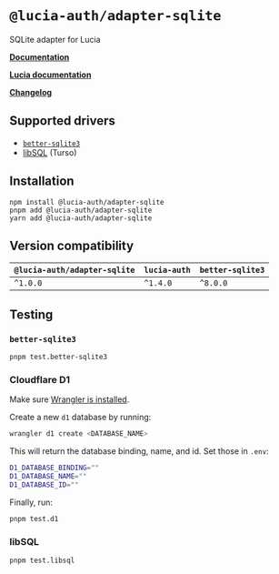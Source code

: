 # `@lucia-auth/adapter-sqlite`

SQLite adapter for Lucia

**[Documentation](https://lucia-auth.com/database/sqlite)**

**[Lucia documentation](https://lucia-auth.com)**

**[Changelog](https://github.com/pilcrowOnPaper/lucia/blob/main/packages/adapter-sqlite/CHANGELOG.md)**

## Supported drivers

- [`better-sqlite3`](https://github.com/WiseLibs/better-sqlite3)
- [libSQL](https://github.com/libsql/libsql) (Turso)

## Installation

```
npm install @lucia-auth/adapter-sqlite
pnpm add @lucia-auth/adapter-sqlite
yarn add @lucia-auth/adapter-sqlite
```

## Version compatibility

| `@lucia-auth/adapter-sqlite` | `lucia-auth` | `better-sqlite3` |
| ---------------------------- | ------------ | ---------------- |
| `^1.0.0`                     | `^1.4.0`     | `^8.0.0`         |

## Testing

### `better-sqlite3`

```
pnpm test.better-sqlite3
```

### Cloudflare D1

Make sure [Wrangler is installed](https://developers.cloudflare.com/workers/wrangler/install-and-update/).

Create a new `d1` database by running:

```ts
wrangler d1 create <DATABASE_NAME>
```

This will return the database binding, name, and id. Set those in `.env`:

```bash
D1_DATABASE_BINDING=""
D1_DATABASE_NAME=""
D1_DATABASE_ID=""
```

Finally, run:

```
pnpm test.d1
```

### libSQL

```
pnpm test.libsql
```
